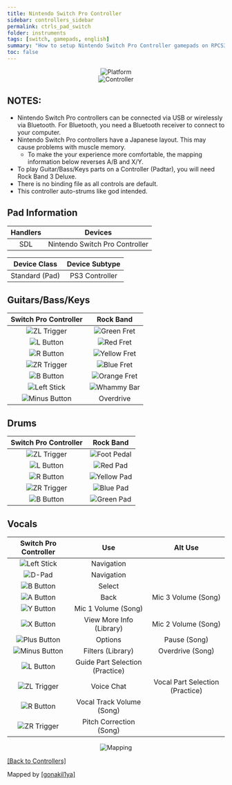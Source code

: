 ```yaml
---
title: Nintendo Switch Pro Controller
sidebar: controllers_sidebar
permalink: ctrls_pad_switch
folder: instruments
tags: [switch, gamepads, english]
summary: "How to setup Nintendo Switch Pro Controller gamepads on RPCS3."
toc: false
---
```


<div align="center"> <img src="https://rb3pc.milohax.org/images/instruments/plat/switch.png" alt="Platform" title="Platform"></div>

<div align="center"> <img src="https://rb3pc.milohax.org/images/instruments/cont/swiprocontroller.png" alt="Controller" title="Controller"></div>

## NOTES:

* Nintendo Switch Pro controllers can be connected via USB or wirelessly via Bluetooth. For Bluetooth, you need a Bluetooth receiver to connect to your computer.
* Nintendo Switch Pro controllers have a Japanese layout. This may cause problems with muscle memory.
	* To make the your experience more comfortable, the mapping information below reverses A/B and X/Y. 
* To play Guitar/Bass/Keys parts on a Controller (Padtar), you will need Rock Band 3 Deluxe.
* There is no binding file as all controls are default.
* This controller auto-strums like god intended.

## Pad Information

| Handlers | Devices |
|:------------------:|:---------------------:|
| SDL | Nintendo Switch Pro Controller |

| Device Class | Device Subtype |
|:------------------:|:---------------------:|
| Standard (Pad) | PS3 Controller |

## Guitars/Bass/Keys

| **Switch Pro Controller** | **Rock Band** |
|:------------------:|:---------------------:|
| ![ZL Trigger](https://rb3pc.milohax.org/images/btns/ctrls/swi/zl.png "ZL Trigger") | ![Green Fret](https://rb3pc.milohax.org/images/btns/gtrs/gf.png "Green Fret") |
| ![L Button](https://rb3pc.milohax.org/images/btns/ctrls/swi/l.png "L Button") | ![Red Fret](https://rb3pc.milohax.org/images/btns/gtrs/rf.png "Red Fret") |
| ![R Button](https://rb3pc.milohax.org/images/btns/ctrls/swi/r.png "R Button") | ![Yellow Fret](https://rb3pc.milohax.org/images/btns/gtrs/yf.png "Yellow Fret") |
| ![ZR Trigger](https://rb3pc.milohax.org/images/btns/ctrls/swi/zr.png "RL Trigger") | ![Blue Fret](https://rb3pc.milohax.org/images/btns/gtrs/bf.png "Blue Fret") |
| ![B Button](https://rb3pc.milohax.org/images/btns/ctrls/swi/b.png "B Button") | ![Orange Fret](https://rb3pc.milohax.org/images/btns/gtrs/of.png "Orange Fret") |
| ![Left Stick](https://rb3pc.milohax.org/images/btns/ctrls/swi/ls.png "Left Stick") | ![Whammy Bar](https://rb3pc.milohax.org/images/btns/gtrs/wb.png "Whammy Bar") |
| ![Minus Button](https://rb3pc.milohax.org/images/btns/ctrls/swi/minus.png "Minus Button") | Overdrive |

## Drums

| **Switch Pro Controller** | **Rock Band** |
|:------------------:|:---------------------:|
| ![ZL Trigger](https://rb3pc.milohax.org/images/btns/ctrls/swi/zl.png "ZL Trigger") | ![Foot Pedal](https://rb3pc.milohax.org/images/btns/drms/rb/kp.png "Foot Pedal") |
| ![L Button](https://rb3pc.milohax.org/images/btns/ctrls/swi/l.png "L Button") | ![Red Pad](https://rb3pc.milohax.org/images/btns/drms/rb/rp.png "Red Pad") |
| ![R Button](https://rb3pc.milohax.org/images/btns/ctrls/swi/r.png "R Button") | ![Yellow Pad](https://rb3pc.milohax.org/images/btns/drms/rb/yp.png "Yellow Pad") |
| ![ZR Trigger](https://rb3pc.milohax.org/images/btns/ctrls/swi/zr.png "RL Trigger") | ![Blue Pad](https://rb3pc.milohax.org/images/btns/drms/rb/bp.png "Blue Pad") |
| ![B Button](https://rb3pc.milohax.org/images/btns/ctrls/swi/b.png "B Button") | ![Green Pad](https://rb3pc.milohax.org/images/btns/drms/rb/gp.png "Green Pad") |

## Vocals

| **Switch Pro Controller** | **Use**                         | **Alt Use**         |
|:---------------------:|:-------------------------------:|:-------------------:|
| ![Left Stick](https://rb3pc.milohax.org/images/btns/ctrls/swi/ls.png "Left Stick") | Navigation | |
| ![D-Pad](https://rb3pc.milohax.org/images/btns/ctrls/swi/dpad.png "D-Pad") | Navigation | |
| ![B Button](https://rb3pc.milohax.org/images/btns/ctrls/swi/b.png "B Button") | Select | |
| ![A Button](https://rb3pc.milohax.org/images/btns/ctrls/swi/a.png "A Button") | Back | Mic 3 Volume (Song) |
| ![Y Button](https://rb3pc.milohax.org/images/btns/ctrls/swi/y.png "Y Button") | Mic 1 Volume (Song) | |
| ![X Button](https://rb3pc.milohax.org/images/btns/ctrls/swi/x.png "X Button") | View More Info (Library) | Mic 2 Volume (Song) |
| ![Plus Button](https://rb3pc.milohax.org/images/btns/ctrls/swi/plus.png "Plus Button") | Options | Pause (Song) |
| ![Minus Button](https://rb3pc.milohax.org/images/btns/ctrls/swi/minus.png "Minus Button") | Filters (Library) | Overdrive (Song) |
| ![L Button](https://rb3pc.milohax.org/images/btns/ctrls/swi/l.png "L Button") | Guide Part Selection (Practice) | |
| ![ZL Trigger](https://rb3pc.milohax.org/images/btns/ctrls/swi/zl.png "ZL Trigger") | Voice Chat | Vocal Part Selection (Practice) |
| ![R Button](https://rb3pc.milohax.org/images/btns/ctrls/swi/r.png "R Button") | Vocal Track Volume (Song) | |
| ![ZR Trigger](https://rb3pc.milohax.org/images/btns/ctrls/swi/zr.png "RL Trigger") | Pitch Correction (Song) | |

<div align="center"> <img src="https://rb3pc.milohax.org/images/instruments/maps/padswipromapping.png" alt="Mapping" title="Mapping"></div>

[[Back to Controllers]](https://rb3pc.milohax.org/ctrls#instrument-list)

Mapped by [[gonakil1ya]](https://linktr.ee/Gonakil1ya)